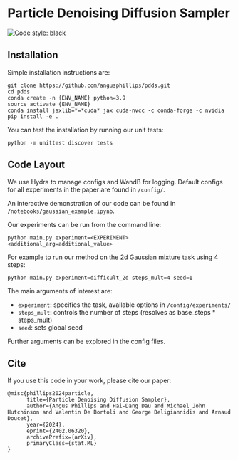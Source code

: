 # Particle Denoising Diffusion Sampler

[![Code style: black](https://img.shields.io/badge/code%20style-black-000000.svg)](https://github.com/psf/black)

## Installation

Simple installation instructions are:

```
git clone https://github.com/angusphillips/pdds.git
cd pdds
conda create -n {ENV_NAME} python=3.9
source activate {ENV_NAME}
conda install jaxlib=*=*cuda* jax cuda-nvcc -c conda-forge -c nvidia
pip install -e .
```

You can test the installation by running our unit tests:
```
python -m unittest discover tests
```

## Code Layout

We use Hydra to manage configs and WandB for logging. Default configs for all experiments in the paper are found in `/config/`. 

An interactive demonstration of our code can be found in `/notebooks/gaussian_example.ipynb`.

Our experiments can be run from the command line: 
```
python main.py experiment=<EXPERIMENT> <additional_arg=additional_value>
```
For example to run our method on the 2d Gaussian mixture task using 4 steps:
```
python main.py experiment=difficult_2d steps_mult=4 seed=1
```


The main arguments of interest are:
* `experiment`: specifies the task, available options in `/config/experiments/`
* `steps_mult`: controls the number of steps (resolves as base_steps * steps_mult)
* `seed`: sets global seed

Further arguments can be explored in the config files. 

## Cite
If you use this code in your work, please cite our paper:
```
@misc{phillips2024particle,
      title={Particle Denoising Diffusion Sampler}, 
      author={Angus Phillips and Hai-Dang Dau and Michael John Hutchinson and Valentin De Bortoli and George Deligiannidis and Arnaud Doucet},
      year={2024},
      eprint={2402.06320},
      archivePrefix={arXiv},
      primaryClass={stat.ML}
}
```
